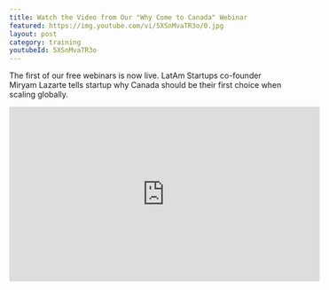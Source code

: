 ```yaml
---
title: Watch the Video from Our "Why Come to Canada" Webinar
featured: https://img.youtube.com/vi/5XSnMvaTR3o/0.jpg
layout: post
category: training
youtubeId: 5XSnMvaTR3o
---
```


<p>
The first of our free webinars is now live. LatAm Startups co-founder Miryam Lazarte tells startup why Canada should be their first choice when scaling globally.
</p>
<!--more-->
<p>
<iframe 
  width="560" 
  height="315" 
  src="https://www.youtube.com/embed/5XSnMvaTR3o"
  frameborder="0" 
  allowfullscreen>
</iframe>
</p>
